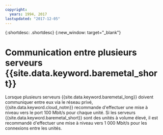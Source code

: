 ```yaml
---
copyright:
  years: 1994, 2017
lastupdated: "2017-12-05"
---
```


{:shortdesc: .shortdesc}
{:new_window: target="_blank"}


# Communication entre plusieurs serveurs {{site.data.keyword.baremetal_short}}

Lorsque plusieurs serveurs {{site.data.keyword.baremetal_long}} doivent communiquer entre eux via le réseau privé, {{site.data.keyword.cloud_notm}} recommande d'effectuer une mise à niveau vers le port 100 Mbit/s pour chaque unité. Si les serveurs {{site.data.keyword.baremetal_short}} sont des unités à volume élevé, il est recommandé d'effectuer une mise à niveau vers 1 000 Mbit/s pour les connexions entre les unités. 
